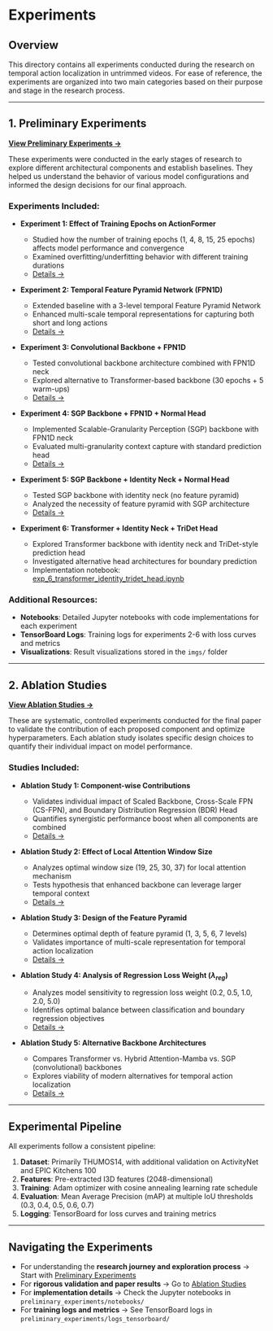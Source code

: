 # Experiments

## Overview

This directory contains all experiments conducted during the research on temporal action localization in untrimmed videos. For ease of reference, the experiments are organized into two main categories based on their purpose and stage in the research process.

---

## 1. Preliminary Experiments

**[View Preliminary Experiments →](./preliminary_experiments/)**

These experiments were conducted in the early stages of research to explore different architectural components and establish baselines. They helped us understand the behavior of various model configurations and informed the design decisions for our final approach.

### Experiments Included:

- **Experiment 1: Effect of Training Epochs on ActionFormer**

  - Studied how the number of training epochs (1, 4, 8, 15, 25 epochs) affects model performance and convergence
  - Examined overfitting/underfitting behavior with different training durations
  - [Details →](./preliminary_experiments/exp_1.md)

- **Experiment 2: Temporal Feature Pyramid Network (FPN1D)**

  - Extended baseline with a 3-level temporal Feature Pyramid Network
  - Enhanced multi-scale temporal representations for capturing both short and long actions
  - [Details →](./preliminary_experiments/exp_2.md)

- **Experiment 3: Convolutional Backbone + FPN1D**

  - Tested convolutional backbone architecture combined with FPN1D neck
  - Explored alternative to Transformer-based backbone (30 epochs + 5 warm-ups)
  - [Details →](./preliminary_experiments/exp_3.md)

- **Experiment 4: SGP Backbone + FPN1D + Normal Head**

  - Implemented Scalable-Granularity Perception (SGP) backbone with FPN1D neck
  - Evaluated multi-granularity context capture with standard prediction head
  - [Details →](./preliminary_experiments/exp_4.md)

- **Experiment 5: SGP Backbone + Identity Neck + Normal Head**

  - Tested SGP backbone with identity neck (no feature pyramid)
  - Analyzed the necessity of feature pyramid with SGP architecture
  - [Details →](./preliminary_experiments/exp_5.md)

- **Experiment 6: Transformer + Identity Neck + TriDet Head**
  - Explored Transformer backbone with identity neck and TriDet-style prediction head
  - Investigated alternative head architectures for boundary prediction
  - Implementation notebook: [exp_6_transformer_identity_tridet_head.ipynb](./preliminary_experiments/notebooks/exp_6_transformer_identity_tridet_head.ipynb)

### Additional Resources:

- **Notebooks**: Detailed Jupyter notebooks with code implementations for each experiment
- **TensorBoard Logs**: Training logs for experiments 2-6 with loss curves and metrics
- **Visualizations**: Result visualizations stored in the `imgs/` folder

---

## 2. Ablation Studies

**[View Ablation Studies →](./ablation_studies/)**

These are systematic, controlled experiments conducted for the final paper to validate the contribution of each proposed component and optimize hyperparameters. Each ablation study isolates specific design choices to quantify their individual impact on model performance.

### Studies Included:

- **Ablation Study 1: Component-wise Contributions**

  - Validates individual impact of Scaled Backbone, Cross-Scale FPN (CS-FPN), and Boundary Distribution Regression (BDR) Head
  - Quantifies synergistic performance boost when all components are combined
  - [Details →](./ablation_studies/ablation_01_component_contributions.md)

- **Ablation Study 2: Effect of Local Attention Window Size**

  - Analyzes optimal window size (19, 25, 30, 37) for local attention mechanism
  - Tests hypothesis that enhanced backbone can leverage larger temporal context
  - [Details →](./ablation_studies/ablation_02_window_size.md)

- **Ablation Study 3: Design of the Feature Pyramid**

  - Determines optimal depth of feature pyramid (1, 3, 5, 6, 7 levels)
  - Validates importance of multi-scale representation for temporal action localization
  - [Details →](./ablation_studies/ablation_03_fpn_design.md)

- **Ablation Study 4: Analysis of Regression Loss Weight ($\lambda_{reg}$)**

  - Analyzes model sensitivity to regression loss weight (0.2, 0.5, 1.0, 2.0, 5.0)
  - Identifies optimal balance between classification and boundary regression objectives
  - [Details →](./ablation_studies/ablation_04_loss_weight.md)

- **Ablation Study 5: Alternative Backbone Architectures**
  - Compares Transformer vs. Hybrid Attention-Mamba vs. SGP (convolutional) backbones
  - Explores viability of modern alternatives for temporal action localization
  - [Details →](./ablation_studies/ablation_05_alternative_backbones.md)

---

## Experimental Pipeline

All experiments follow a consistent pipeline:

1. **Dataset**: Primarily THUMOS14, with additional validation on ActivityNet and EPIC Kitchens 100
2. **Features**: Pre-extracted I3D features (2048-dimensional)
3. **Training**: Adam optimizer with cosine annealing learning rate schedule
4. **Evaluation**: Mean Average Precision (mAP) at multiple IoU thresholds (0.3, 0.4, 0.5, 0.6, 0.7)
5. **Logging**: TensorBoard for loss curves and training metrics

---

## Navigating the Experiments

- For understanding the **research journey and exploration process** → Start with [Preliminary Experiments](./preliminary_experiments/)
- For **rigorous validation and paper results** → Go to [Ablation Studies](./ablation_studies/)
- For **implementation details** → Check the Jupyter notebooks in `preliminary_experiments/notebooks/`
- For **training logs and metrics** → See TensorBoard logs in `preliminary_experiments/logs_tensorboard/`
